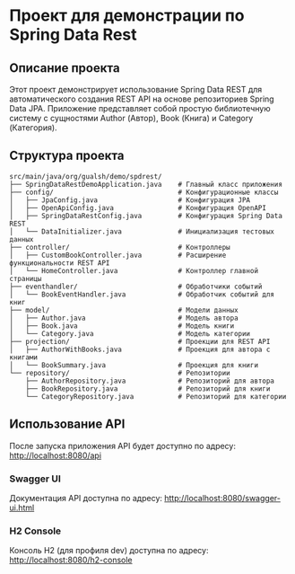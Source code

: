 # Проект для демонстрации по Spring Data Rest

## Описание проекта

Этот проект демонстрирует использование Spring Data REST для автоматического создания REST API на основе репозиториев Spring Data JPA. 
Приложение представляет собой простую библиотечную систему с сущностями Author (Автор), Book (Книга) и Category (Категория).

## Структура проекта

```
src/main/java/org/gualsh/demo/spdrest/
├── SpringDataRestDemoApplication.java    # Главный класс приложения
├── config/                               # Конфигурационные классы
│   ├── JpaConfig.java                    # Конфигурация JPA
│   ├── OpenApiConfig.java                # Конфигурация OpenAPI
│   ├── SpringDataRestConfig.java         # Конфигурация Spring Data REST
│   └── DataInitializer.java              # Инициализация тестовых данных
├── controller/                           # Контроллеры
│   ├── CustomBookController.java         # Расширение функциональности REST API
│   └── HomeController.java               # Контроллер главной страницы
├── eventhandler/                         # Обработчики событий
│   └── BookEventHandler.java             # Обработчик событий для книг
├── model/                                # Модели данных
│   ├── Author.java                       # Модель автора
│   ├── Book.java                         # Модель книги
│   └── Category.java                     # Модель категории
├── projection/                           # Проекции для REST API
│   ├── AuthorWithBooks.java              # Проекция для автора с книгами
│   └── BookSummary.java                  # Проекция для книги
└── repository/                           # Репозитории
    ├── AuthorRepository.java             # Репозиторий для автора
    ├── BookRepository.java               # Репозиторий для книги
    └── CategoryRepository.java           # Репозиторий для категории
```

## Использование API

После запуска приложения API будет доступно по адресу: [http://localhost:8080/api](http://localhost:8080/api)

### Swagger UI

Документация API доступна по адресу: [http://localhost:8080/swagger-ui.html](http://localhost:8080/swagger-ui.html)

### H2 Console

Консоль H2 (для профиля dev) доступна по адресу: [http://localhost:8080/h2-console](http://localhost:8080/h2-console)
